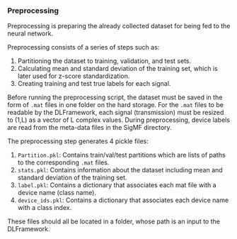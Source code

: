 ### Preprocessing

Preprocessing is preparing the already collected dataset for being fed to the neural network. 

Preprocessing consists of a series of steps such as:

1. Partitioning the dataset to training, validation, and test sets. 
2. Calculating mean and standard deviation of the training set, which is later used for z-score standardization.
3. Creating training and test true labels for each signal.

Before running the preprocessing script, the dataset must be saved in the form of `.mat` files in one folder on the hard storage. For the `.mat` files to be readable by the DLFramework, each signal (transmission) must be resized to (1,L) as a vector of L complex values. During preprocessing, device labels are read from the meta-data files in the SigMF directory.

<!--- Each transmission should be named as devicename_A_B_etc.mat. During preprocessing device labels are infered from the first element before '_'. --->

The preprocessing step generates 4 pickle files:

1. `Partition.pkl`: Contains train/val/test partitions which are lists of paths to the corresponding `.mat` files.
2. `stats.pkl`: Contains information about the dataset including mean and standard deviation of the training set.
3. `label.pkl`: Contains a dictionary that associates each mat file with a device name (class name).
4. `device_ids.pkl`: Contains a dictionary that associates each device name with a class index.

These files should all be located in a folder, whose path is an input to the DLFramework.
